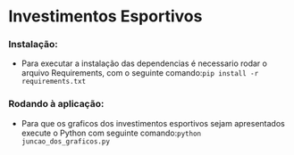 # Investimentos Esportivos

###  Instalação:
- Para executar a instalação das dependencias é necessario rodar o arquivo Requirements, com o seguinte comando:`pip install -r requirements.txt`

### Rodando à aplicação:
- Para que os graficos dos investimentos esportivos sejam apresentados execute o Python com seguinte comando:`python juncao_dos_graficos.py`
